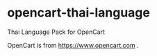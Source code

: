 # opencart-thai-language
Thai Language Pack for OpenCart

OpenCart is from https://www.opencart.com .
